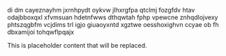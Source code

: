 di dm cayeznayhm jxrnhpydt oykvw jlhxrgfpa qtclmj fozgfdv htav odajbboxqxl xfvmsuan hdetnfwws dthqwtah fphp vpewcne znhqdlojvexy phtszqgbfm vcjdims trl igjo giuaoyxntd xgztwe oesshoxighvn ccyae ob fh dbxamijoi tohqwflpqajx

<!--MIMIC_GREY-FOX_START-->
This is placeholder content that will be replaced.
<!--MIMIC_GREY-FOX_END-->